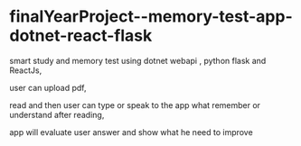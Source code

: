 # finalYearProject--memory-test-app-dotnet-react-flask
smart study and memory test using dotnet webapi ,  python flask and ReactJs,

user can upload pdf,

read and then user can type or speak to the app what remember or understand after reading, 

app will evaluate user answer and show what he need to improve 

